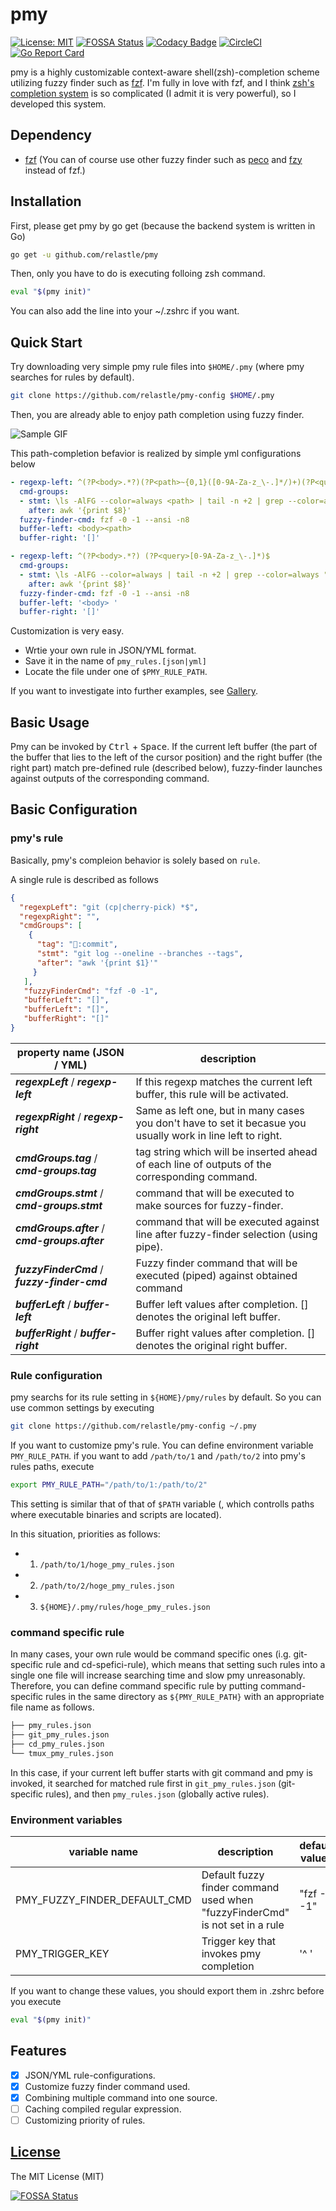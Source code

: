 # pmy

[![License: MIT](https://img.shields.io/badge/License-MIT-blue.svg?style=flat-square)](https://opensource.org/licenses/Apache-2.0)
[![FOSSA Status](https://app.fossa.com/api/projects/git%2Bgithub.com%2Frelastle%2Fpmy.svg?type=shield)](https://app.fossa.com/projects/git%2Bgithub.com%2Frelastle%2Fpmy?ref=badge_shield)
[![Codacy Badge](https://api.codacy.com/project/badge/Grade/b4d31630d2f64ef1892d74dcc2e3105e)](https://www.codacy.com/app/relastle/pmy?utm_source=github.com&amp;utm_medium=referral&amp;utm_content=relastle/pmy&amp;utm_campaign=Badge_Grade)
[![CircleCI](https://circleci.com/gh/relastle/pmy.svg?style=shield)](https://circleci.com/gh/relastle/pmy)
[![Go Report Card](https://goreportcard.com/badge/github.com/relastle/pmy)](https://goreportcard.com/report/github.com/relastle/pmy)

pmy is a highly customizable context-aware shell(zsh)-completion scheme utilizing fuzzy finder such as
[fzf](https://github.com/junegunn/fzf).
I'm fully in love with fzf, and I think [zsh's completion system](http://zsh.sourceforge.net/Doc/Release/Completion-System.html#Completion-System) is so complicated (I admit it is very powerful), so I developed this system.

## Dependency

-   [fzf](https://github.com/junegunn/fzf) (You can of course use other fuzzy finder such as [peco](https://github.com/peco/peco) and [fzy](https://github.com/jhawthorn/fzy) instead of fzf.)

## Installation

First, please get pmy by go get (because the backend system is written in Go)

```sh
go get -u github.com/relastle/pmy
```

Then, only you have to do is executing folloing zsh command.

```zsh
eval "$(pmy init)"
```

You can also add the line into your ~/.zshrc if you want.

## Quick Start

Try downloading very simple pmy rule files into `$HOME/.pmy` (where pmy searches for rules by default).

```zsh
git clone https://github.com/relastle/pmy-config $HOME/.pmy
```

Then, you are already able to enjoy path completion using fuzzy finder.

![Sample GIF](https://user-images.githubusercontent.com/6816040/67204810-48a3e000-f449-11e9-8195-ee0ae1282bdb.gif)

This path-completion befavior is realized by simple yml configurations below

```yml
- regexp-left: ^(?P<body>.*?)(?P<path>~{0,1}([0-9A-Za-z_\-.]*/)+)(?P<query>[0-9A-Za-z_\-.]*)$
  cmd-groups:
  - stmt: \ls -AlFG --color=always <path> | tail -n +2 | grep --color=always "<query>"
    after: awk '{print $8}'
  fuzzy-finder-cmd: fzf -0 -1 --ansi -n8
  buffer-left: <body><path>
  buffer-right: '[]'

- regexp-left: ^(?P<body>.*?) (?P<query>[0-9A-Za-z_\-.]*)$
  cmd-groups:
  - stmt: \ls -AlFG --color=always | tail -n +2 | grep --color=always "<query>"
    after: awk '{print $8}'
  fuzzy-finder-cmd: fzf -0 -1 --ansi -n8
  buffer-left: '<body> '
  buffer-right: '[]'
```

Customization is very easy.

-  Wrtie your own rule in JSON/YML format.
-  Save it in the name of `pmy_rules.[json|yml]`
-  Locate the file under one of `$PMY_RULE_PATH`.

If you want to investigate into further examples, see [Gallery](https://github.com/relastle/pmy/wiki/Gallery).

## Basic Usage

Pmy can be invoked by <kbd>Ctrl</kbd> + <kbd>Space</kbd>.
If the current left buffer (the part of the buffer that lies to the left of the cursor position) and the right buffer (the right part) match pre-defined rule (described below), fuzzy-finder launches against outputs of the corresponding command.

## Basic Configuration

### pmy's rule

Basically, pmy's compleion behavior is solely based on `rule`.

A single rule is described as follows

```json
{
  "regexpLeft": "git (cp|cherry-pick) *$",
  "regexpRight": "",
  "cmdGroups": [
    {
      "tag": "🍒:commit",
      "stmt": "git log --oneline --branches --tags",
      "after": "awk '{print $1}'"
     }
   ],
   "fuzzyFinderCmd": "fzf -0 -1",
   "bufferLeft": "[]",
   "bufferLeft": "[]",
   "bufferRight": "[]"
}
```
| property name (JSON / YML)                     | description                                                                                                  |
| ---                                            | ---                                                                                                          |
| ***regexpLeft*** / ***regexp-left***           | If this regexp matches the current left buffer, this rule will be activated.                                 |
| ***regexpRight*** / ***regexp-right***         | Same as left one, but in many cases you don't have to set it becasue you usually work in line left to right. |
| ***cmdGroups.tag*** / ***cmd-groups.tag***     | tag string which will be inserted ahead of each line of outputs of the corresponding command.                |
| ***cmdGroups.stmt*** / ***cmd-groups.stmt***   | command that will be executed to make sources for fuzzy-finder.                                              |
| ***cmdGroups.after*** / ***cmd-groups.after*** | command that will be executed against line after fuzzy-finder selection (using pipe).                        |
| ***fuzzyFinderCmd*** / ***fuzzy-finder-cmd***  | Fuzzy finder command that will be executed (piped) against obtained command                                  |
| ***bufferLeft*** / ***buffer-left***           | Buffer left values after completion. [] denotes the original left buffer.                                    |
| ***bufferRight*** / ***buffer-right***         | Buffer right values after completion. [] denotes the original right buffer.                                  |

### Rule configuration

pmy searchs for its rule setting in `${HOME}/pmy/rules` by default.
So you can use common settings by executing

```zsh
git clone https://github.com/relastle/pmy-config ~/.pmy
```

If you want to customize pmy's rule.
You can define environment variable `PMY_RULE_PATH`.
if you want to add `/path/to/1` and `/path/to/2` into pmy's rules paths,
execute
```zsh
export PMY_RULE_PATH="/path/to/1:/path/to/2"
```
This setting is similar that of that of `$PATH` variable (, which controlls paths where executable binaries and scripts are located).

In this situation, priorities as follows:

-  1. `/path/to/1/hoge_pmy_rules.json`
-  2. `/path/to/2/hoge_pmy_rules.json`
-  3. `${HOME}/.pmy/rules/hoge_pmy_rules.json`

### command specific rule

In many cases, your own rule would be command specific ones (i.g. git-specific rule and cd-spefici-rule),
which means that setting such rules into a single one file will increase searching time and slow pmy unreasonably.
Therefore, you can define command specific rule by putting command-specific rules in the same directory as
`${PMY_RULE_PATH}` with an appropriate file name as follows.

```zsh
├── pmy_rules.json
├── git_pmy_rules.json
├── cd_pmy_rules.json
└── tmux_pmy_rules.json
```

In this case, if your current left buffer starts with git command and pmy is invoked,
it searched for matched rule first in `git_pmy_rules.json` (git-specific rules), and then `pmy_rules.json` (globally active rules).

### Environment variables

| variable name                | description                                                                                          | default values                                                           |
| ---                          | ---                                                                                                  | ---                                                                      |
| PMY_FUZZY_FINDER_DEFAULT_CMD | Default fuzzy finder command used when "fuzzyFinderCmd" is not set in a rule                         | "fzf -0 -1"                                                              |
| PMY_TRIGGER_KEY              | Trigger key that invokes pmy completion                                                              | '^ '                                                                     |

If you want to change these values, you should export them in .zshrc before you execute

```zsh
eval "$(pmy init)"
```

## Features

-  [x] JSON/YML rule-configurations.
-  [x] Customize fuzzy finder command used.
-  [x] Combining multiple command into one source.
-  [ ] Caching compiled regular expression.
-  [ ] Customizing priority of rules.

## [License](LICENSE)

The MIT License (MIT)

[![FOSSA Status](https://app.fossa.com/api/projects/git%2Bgithub.com%2Frelastle%2Fpmy.svg?type=large)](https://app.fossa.com/projects/git%2Bgithub.com%2Frelastle%2Fpmy?ref=badge_large)
